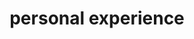 ---
layout: tag
title: personal experience
pagetag: personal-experience
url: /tag/personal-experience/
---